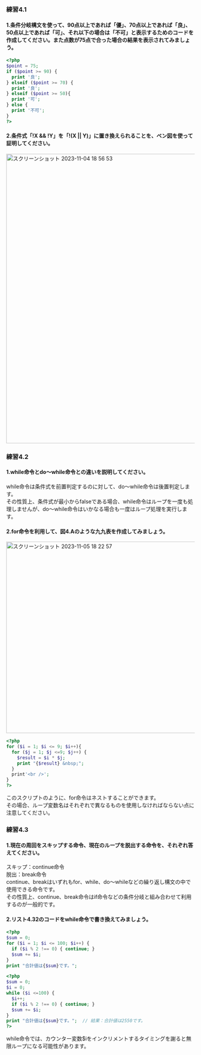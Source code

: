 ### 練習4.1
#### 1.条件分岐構文を使って、90点以上であれば「優」、70点以上であれば「良」、50点以上であれば「可」、それ以下の場合は「不可」と表示するためのコードを作成してください。また点数が75点で合った場合の結果を表示されてみましょう。
```PHP
<?php
$point = 75;
if ($point >= 90) {
  print '良';
} elseif ($point >= 70) {
  print '良';
} elseif ($point >= 50){
  print '可';
} else {
  print '不可';
}
?>
```
#### 2.条件式「!X && !Y」を「!(X || Y)」に置き換えられることを、ベン図を使って証明してください。
<img width="774" alt="スクリーンショット 2023-11-04 18 56 53" src="https://github.com/MizukiOkushima/PHP8BeginnerExam/assets/95268598/a008bd04-2dbc-4942-9986-5d7a7d9ccf90">

### 練習4.2
#### 1.while命令とdo〜while命令との違いを説明してください。
while命令は条件式を前置判定するのに対して、do〜while命令は後置判定します。<br>
その性質上、条件式が最小からfalseである場合、while命令はループを一度も処理しませんが、do〜while命令はいかなる場合も一度はループ処理を実行します。
#### 2.for命令を利用して、図4.Aのような九九表を作成してみましょう。
<img width="512" alt="スクリーンショット 2023-11-05 18 22 57" src="https://github.com/MizukiOkushima/PHP8BeginnerExam/assets/95268598/d349f402-f489-4772-90b1-60c432adff7b"><br>
```PHP
<?php
for ($i = 1; $i <= 9; $i++){
  for ($j = 1; $j <=9; $j++) {
    $result = $i * $j;
    print "{$result} &nbsp;";
  }
  print'<br />';
}
?>
```
このスクリプトのように、for命令はネストすることができます。<br>
その場合、ループ変数名はそれぞれで異なるものを使用しなければならない点に注意してください。<br>

### 練習4.3
#### 1.現在の周回をスキップする命令、現在のループを脱出する命令を、それぞれ答えてください。
スキップ：continue命令<br>
脱出：break命令<br>
continue、breakはいずれもfor、while、do〜whileなどの繰り返し構文の中で使用できる命令です。<br>
その性質上、continue、break命令はif命令などの条件分岐と組み合わせて利用するのが一般的です。<br>
#### 2.リスト4.32のコードをwhile命令で書き換えてみましょう。
```PHP
<?php
$sum = 0;
for ($i = 1; $i <= 100; $i++) {
  if ($i % 2 !== 0) { continue; }
  $sum += $i;
}
print "合計値は{$sum}です。";
```
```PHP
<?php
$sum = 0;
$i = 0;
while ($i <=100) {
  $i++;
  if ($i % 2 !== 0) { continue; }
  $sum += $i;
}
print "合計値は{$sum}です。";  // 結果：合計値は2550です。
?>
```
while命令では、カウンター変数$iをインクリメントするタイミングを謝ると無限ループになる可能性があります。<br>

